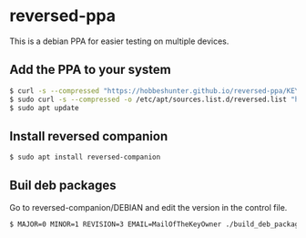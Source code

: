 # reversed-ppa
This is a debian PPA for easier testing on multiple devices.

## Add the PPA to your system

```sh
$ curl -s --compressed "https://hobbeshunter.github.io/reversed-ppa/KEY.gpg" | sudo apt-key add -
$ sudo curl -s --compressed -o /etc/apt/sources.list.d/reversed.list "https://hobbeshunter.github.io/reversed-ppa/reversed.list"
$ sudo apt update
```

## Install reversed companion

```sh
$ sudo apt install reversed-companion
```

## Buil deb packages

Go to reversed-companion/DEBIAN and edit the version in the control file.

```sh
$ MAJOR=0 MINOR=1 REVISION=3 EMAIL=MailOfTheKeyOwner ./build_deb_package.sh ~/path/to/reversed-companion/source
```
